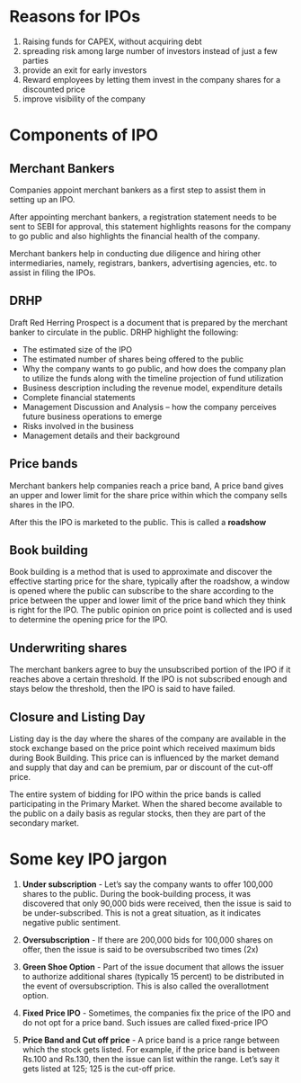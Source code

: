 # Reasons for IPOs
1. Raising funds for CAPEX, without acquiring debt
2. spreading risk among large number of investors instead of just a few parties
3. provide an exit for early investors
4. Reward employees by letting them invest in the company shares for a discounted price
5. improve visibility of the company

# Components of IPO
## Merchant Bankers
Companies appoint merchant bankers as a first step to assist them in setting up an IPO.

After appointing merchant bankers, a registration statement needs to be sent to SEBI for approval, this statement highlights reasons for the company to go public and also highlights the financial health of the company.

Merchant bankers help in conducting due diligence and hiring other intermediaries, namely, registrars, bankers, advertising agencies, etc. to assist in filing the IPOs.
## DRHP
Draft Red Herring Prospect is a document that is prepared by the merchant banker to circulate in the public. DRHP highlight the following:
- The estimated size of the IPO
- The estimated number of shares being offered to the public
- Why the company wants to go public, and how does the company plan to utilize the funds along with the timeline projection of fund utilization
- Business description including the revenue model, expenditure details
- Complete financial statements
- Management Discussion and Analysis – how the company perceives future business operations to emerge
- Risks involved in the business
- Management details and their background
## Price bands
Merchant bankers help companies reach a price band, A price band gives an upper and lower limit for the share price within which the company sells shares in the IPO.

After this the IPO is marketed to the public. This is called a **roadshow**
## Book building
Book building is a method that is used to approximate and discover the effective starting price for the share, typically after the roadshow, a window is opened where the public can subscribe to the share according to the price between the upper and lower limit of the price band which they think is right for the IPO. The public opinion on price point is collected and is used to determine the opening price for the IPO.
## Underwriting shares
The merchant bankers agree to buy the unsubscribed portion of the IPO if it reaches above a certain threshold. If the IPO is not subscribed enough and stays below the threshold, then the IPO is said to have failed.
## Closure and Listing Day
Listing day is the day where the shares of the company are available in the stock exchange based on the price point which received maximum bids during Book Building. This price can is influenced by the market demand and supply that day and can be premium, par or discount of the cut-off price.

The entire system of bidding for IPO within the price bands is called participating in the Primary Market.
When the shared become available to the public on a daily basis as regular stocks, then they are part of the secondary market.
# Some key IPO jargon
1. **Under subscription** - Let’s say the company wants to offer 100,000 shares to the public. During the book-building process, it was discovered that only 90,000 bids were received, then the issue is said to be under-subscribed. This is not a great situation, as it indicates negative public sentiment.

2. **Oversubscription** - If there are 200,000 bids for 100,000 shares on offer, then the issue is said to be oversubscribed two times (2x)

3. **Green Shoe Option** - Part of the issue document that allows the issuer to authorize additional shares (typically 15 percent) to be distributed in the event of oversubscription. This is also called the overallotment option.

4. **Fixed Price IPO** - Sometimes, the companies fix the price of the IPO and do not opt for a price band. Such issues are called fixed-price IPO

5. **Price Band and Cut off price** - A price band is a price range between which the stock gets listed. For example, if the price band is between Rs.100 and Rs.130, then the issue can list within the range. Let’s say it gets listed at 125; 125 is the cut-off price.